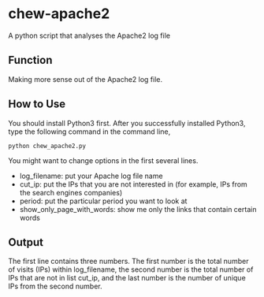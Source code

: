 # chew-apache2
A python script that analyses the Apache2 log file

Function
---------

Making more sense out of the Apache2 log file.

How to Use
----------

You should install Python3 first.  After you successfully installed Python3,  type the following command in the command line, 

`python chew_apache2.py`

You might want to change options in the first several lines.  

- log_filename: put your Apache log file name
- cut_ip: put the IPs that you are not interested in (for example, IPs from the search engines companies)
- period: put the particular period you want to look at
- show_only_page_with_words: show me only the links that contain certain words

Output
------

The first line contains three numbers.  The first number is the total number of visits (IPs) within log_filename, the second number is the total number of IPs that are not in list cut_ip, and the last number is the number of unique IPs from the second number.
